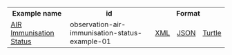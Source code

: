 <table class="list" width="100%">            
   <tr>
     <th>Example name</th>
     <th>id</th>
     <th colspan="3">Format</th>
   </tr>
   <tr>
      <td><a href="Observation-observation-air-immunisation-status-example-01.html">AIR Immunisation Status</a></td>
      <td>observation-air-immunisation-status-example-01</td>
      <td><a href="Observation-observation-air-immunisation-status-example-01.xml.html">XML</a></td>
      <td><a href="Observation-observation-air-immunisation-status-example-01.json.html">JSON</a></td>
      <td><a href="Observation-observation-air-immunisation-status-example-01.ttl.html">Turtle</a></td>
   </tr> 
</table>
